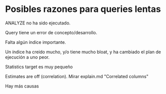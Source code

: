 # Posibles razones para queries lentas
ANALYZE no ha sido ejecutado.

Query tiene un error de concepto/desarrollo.

Falta algún índice importante.

Un índice ha creido mucho, y/o tiene mucho bloat, y ha cambiado el plan de ejecución a uno peor.

Statistics target es muy pequeño

Estimates are off (correlation). Mirar explain.md "Correlated columns"

Hay más causas
